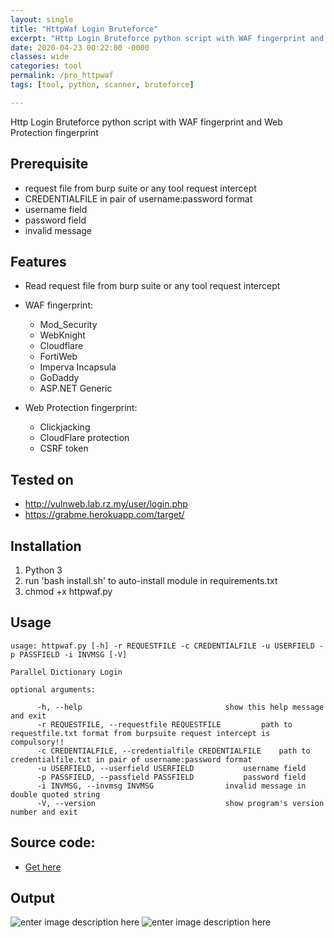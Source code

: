 ```yaml
---
layout: single
title: "HttpWaf Login Bruteforce"
excerpt: "Http Login Bruteforce python script with WAF fingerprint and Web Protection fingerprint"
date: 2020-04-23 00:22:00 -0000
classes: wide
categories: tool
permalink: /pro_httpwaf
tags: [tool, python, scanner, bruteforce]

---
```


Http Login Bruteforce python script with WAF fingerprint and Web Protection fingerprint

## Prerequisite

- request file from burp suite or any tool request intercept
- CREDENTIALFILE in pair of username:password format
- username field
- password field
- invalid message

## Features

 - Read request file from burp suite or any tool request intercept
 - WAF fingerprint:
	 - Mod_Security
	 - WebKnight
	 - Cloudflare
	 - FortiWeb
	 - Imperva Incapsula
	 - GoDaddy
	 - ASP.NET Generic
	  
 - Web Protection fingerprint:
	 - Clickjacking
	 - CloudFlare protection
	 - CSRF token


## Tested on 

 - http://vulnweb.lab.rz.my/user/login.php
 - https://grabme.herokuapp.com/target/


## Installation
 1. Python 3 
 1. run 'bash install.sh' to auto-install module in requirements.txt
 2. chmod +x httpwaf.py

## Usage

    usage: httpwaf.py [-h] -r REQUESTFILE -c CREDENTIALFILE -u USERFIELD -p PASSFIELD -i INVMSG [-V]
    
    Parallel Dictionary Login
    
    optional arguments:
    
          -h, --help            					show this help message and exit
          -r REQUESTFILE, --requestfile REQUESTFILE  		path to requestfile.txt format from burpsuite request intercept is compulsory!!
          -c CREDENTIALFILE, --credentialfile CREDENTIALFILE  	path to credentialfile.txt in pair of username:password format
          -u USERFIELD, --userfield USERFIELD  			username field
          -p PASSFIELD, --passfield PASSFIELD  			password field
          -i INVMSG, --invmsg INVMSG  				invalid message in double quoted string
          -V, --version         					show program's version number and exit

## Source code:
- [Get here](https://github.com/faisalfs10x/HTTPwaf-Login-Bruteforce)

## Output

![enter image description here](https://raw.githubusercontent.com/faisalfs10x/HTTPwaf-Login-Bruteforce/master/intro.png)
![enter image description here](https://raw.githubusercontent.com/faisalfs10x/HTTPwaf-Login-Bruteforce/master/bruteforce.png)
